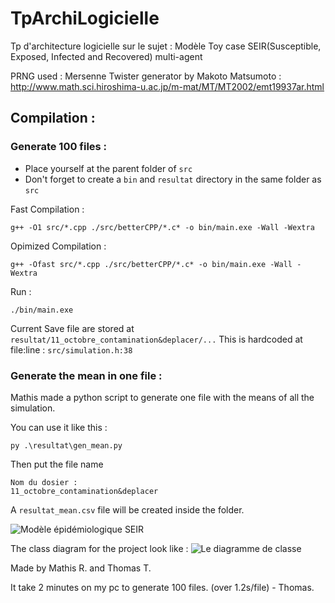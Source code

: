 # TpArchiLogicielle
Tp d'architecture logicielle sur le sujet : Modèle Toy case SEIR(Susceptible, Exposed, Infected and Recovered) multi-agent

PRNG used : Mersenne Twister generator by Makoto Matsumoto :
http://www.math.sci.hiroshima-u.ac.jp/m-mat/MT/MT2002/emt19937ar.html

## Compilation : 

### Generate 100 files :

- Place yourself at the parent folder of `src`
- Don't forget to create a `bin` and `resultat` directory in the same folder as `src`

Fast Compilation :

```shell
g++ -O1 src/*.cpp ./src/betterCPP/*.c* -o bin/main.exe -Wall -Wextra
```
Opimized Compilation :

```shell
g++ -Ofast src/*.cpp ./src/betterCPP/*.c* -o bin/main.exe -Wall -Wextra
```

Run :

```shell
./bin/main.exe
```

Current Save file are stored at `resultat/11_octobre_contamination&deplacer/...`
This is hardcoded at file:line : `src/simulation.h:38`

### Generate the mean in one file :

Mathis made a python script to generate one file with the means of all the simulation.

You can use it like this :

```shell
py .\resultat\gen_mean.py

```

Then put the file name

```shell
Nom du dosier : 
11_octobre_contamination&deplacer
```

A `resultat_mean.csv` file will be created inside the folder. 

![Modèle épidémiologique SEIR](https://cdn.discordapp.com/attachments/751057885730963578/1165708275019415592/image.png)


The class diagram for the project look like :
![Le diagramme de classe](https://cdn.discordapp.com/attachments/751057885730963578/1165711737018925303/image.png)

Made by Mathis R. and Thomas T.

It take 2 minutes on my pc to generate 100 files. (over 1.2s/file) - Thomas.